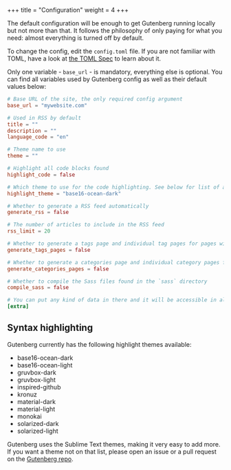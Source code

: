 +++
title = "Configuration"
weight = 4
+++

The default configuration will be enough to get Gutenberg running locally but not more than that. 
It follows the philosophy of only paying for what you need: almost everything is turned off by default.

To change the config, edit the `config.toml` file. 
If you are not familiar with TOML, have a look at [the TOML Spec](https://github.com/toml-lang/toml)
to learn about it.

Only one variable - `base_url` - is mandatory, everything else is optional. You can find all variables
used by Gutenberg config as well as their default values below:


```toml
# Base URL of the site, the only required config argument
base_url = "mywebsite.com"

# Used in RSS by default
title = ""
description = ""
language_code = "en"

# Theme name to use
theme = ""

# Highlight all code blocks found
highlight_code = false

# Which theme to use for the code highlighting. See below for list of accepted values
highlight_theme = "base16-ocean-dark"

# Whether to generate a RSS feed automatically
generate_rss = false

# The number of articles to include in the RSS feed
rss_limit = 20

# Whether to generate a tags page and individual tag pages for pages with tags
generate_tags_pages = false

# Whether to generate a categories page and individual category pages for pages with a category
generate_categories_pages = false

# Whether to compile the Sass files found in the `sass` directory
compile_sass = false

# You can put any kind of data in there and it will be accessible in all templates
[extra]
```

## Syntax highlighting

Gutenberg currently has the following highlight themes available:

- base16-ocean-dark
- base16-ocean-light
- gruvbox-dark
- gruvbox-light
- inspired-github
- kronuz
- material-dark
- material-light
- monokai
- solarized-dark
- solarized-light

Gutenberg uses the Sublime Text themes, making it very easy to add more. 
If you want a theme not on that list, please open an issue or a pull request on the [Gutenberg repo](https://github.com/Keats/gutenberg).
